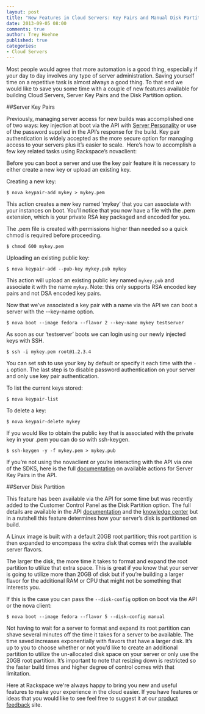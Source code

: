 ```yaml
---
layout: post
title: "New Features in Cloud Servers: Key Pairs and Manual Disk Partitioning"
date: 2013-09-05 08:00
comments: true
author: Trey Hoehne
published: true
categories:
- Cloud Servers
---
```

Most people would agree that more automation is a good thing, especially
if your day to day involves any type of server administration. Saving
yourself time on a repetitive task is almost always a good thing. To
that end we would like to save you some time with a couple of new features
available for building Cloud Servers, Server Key Pairs and the Disk
Partition option.

<!-- more -->

##Server Key Pairs

Previously, managing server access for new builds was accomplished one
of two ways: key injection at boot via the API with [Server Personality][1]
or use of the password supplied in the API’s response for the build. Key
pair authentication is widely accepted as the more secure option for
managing access to your servers plus it’s easier to scale.  Here’s how
to accomplish a few key related tasks using Rackspace’s novaclient:

Before you can boot a server and use the key pair feature it is
necessary to either create a new key or upload an existing key.

Creating a new key:

`$ nova keypair-add mykey > mykey.pem`

This action creates a new key named ‘mykey’ that you can associate with
your instances on boot. You’ll notice that you now have a file with the
.pem extension, which is your private RSA key packaged and encoded for
you.

The .pem file is created with permissions higher than needed so a quick
chmod is required before proceeding.

`$ chmod 600 mykey.pem`

Uploading an existing public key:

`$ nova keypair-add --pub-key mykey.pub mykey`

This action will upload an existing public key named `mykey.pub` and
associate it with the name `mykey`. Note: this only supports RSA encoded
key pairs and not DSA encoded key pairs.

Now that we’ve associated a key pair with a name via the API we can boot
a server with the --key-name option.

`$ nova boot --image fedora --flavor 2 --key-name mykey testserver`

As soon as our ‘testserver’ boots we can login using our newly injected
keys with SSH.

`$ ssh -i mykey.pem root@1.2.3.4`

You can set ssh to use your key by default or specify it each time with
the `-i` option. The last step is to disable password authentication on
your server and only use key pair authentication.

To list the current keys stored:

`$ nova keypair-list`

To delete a key:

`$ nova keypair-delete mykey`

If you would like to obtain the public key that is associated with the
private key in your .pem you can do so with ssh-keygen.

`$ ssh-keygen -y -f mykey.pem > mykey.pub`

If you’re not using the novaclient or you’re interacting with the API
via one of the SDKS, here is the full [documentation][2] on available actions
for Server Key Pairs in the API.

##Server Disk Partition

This feature has been available via the API for some time but was
recently added to the Customer Control Panel as the Disk Partition
option. The full details are available in the API [documentation][3] and the
[knowledge center][4] but in a nutshell this feature determines how your
server’s disk is partitioned on build.

A Linux image is built with a default 20GB root partition; this root
partition is then expanded to encompass the extra disk that comes with
the available server flavors. 

The larger the disk, the more time it takes to format and expand the
root partition to utilize that extra space. This is great if you know
that your server is going to utilize more than 20GB of disk but if
you’re building a larger flavor for the additional RAM or CPU that might
not be something that interests you.

If this is the case you can pass the `--disk-config` option on boot
via the API or the nova client:

`$ nova boot --image fedora --flavor 5 --disk-config manual`

Not having to wait for a server to format and expand its root partition
can shave several minutes off the time it takes for a server to be
available. The time saved increases exponentially with flavors that have
a larger disk. It’s up to you to choose whether or not you’d like to
create an additional partition to utilize the un-allocated disk space on
your server or only use the 20GB root partition. It’s important to note
that resizing down is restricted so the faster build times and higher
degree of control comes with that limitation.

Here at Rackspace we're always happy to bring you new and useful features to make your experience in the cloud easier. If you have features or ideas that you would like to see feel free to suggest it at our [product feedback][5] site.

[1]: http://docs.rackspace.com/servers/api/v2/cs-devguide/content/Server_Personality-d1e2543.html
[2]: http://docs.rackspace.com/servers/api/v2/cs-devguide/content/ServersKeyPairs-d1e2545.html
[3]: http://docs.rackspace.com/servers/api/v2/cs-devguide/content/ch_extensions.html#diskconfig_attribute
[4]: http://www.rackspace.com/knowledge_center/article/understanding-and-using-automatic-and-manual-disk-partitioning-in-the-rackspace-cloud
[5]: http://feedback.rackspace.com/forums/71021-product-feedback/category/47757-cloud-servers-next-generation-
